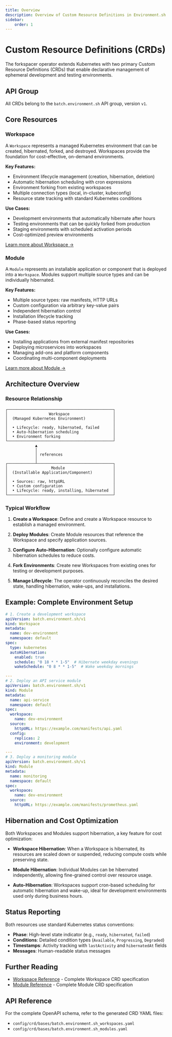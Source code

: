 ```yaml
---
title: Overview
description: Overview of Custom Resource Definitions in Environment.sh Operator
sidebar:
    order: 1
---
```


# Custom Resource Definitions (CRDs)

The forkspacer operator extends Kubernetes with two primary Custom Resource Definitions (CRDs) that enable declarative management of ephemeral development and testing environments.

## API Group

All CRDs belong to the `batch.environment.sh` API group, version `v1`.

## Core Resources

### Workspace

A `Workspace` represents a managed Kubernetes environment that can be created, hibernated, forked, and destroyed. Workspaces provide the foundation for cost-effective, on-demand environments.

**Key Features:**
- Environment lifecycle management (creation, hibernation, deletion)
- Automatic hibernation scheduling with cron expressions
- Environment forking from existing workspaces
- Multiple connection types (local, in-cluster, kubeconfig)
- Resource state tracking with standard Kubernetes conditions

**Use Cases:**
- Development environments that automatically hibernate after hours
- Testing environments that can be quickly forked from production
- Staging environments with scheduled activation periods
- Cost-optimized preview environments

[Learn more about Workspace →](/reference/crds/workspace/)

### Module

A `Module` represents an installable application or component that is deployed into a `Workspace`. Modules support multiple source types and can be individually hibernated.

**Key Features:**
- Multiple source types: raw manifests, HTTP URLs
- Custom configuration via arbitrary key-value pairs
- Independent hibernation control
- Installation lifecycle tracking
- Phase-based status reporting

**Use Cases:**
- Installing applications from external manifest repositories
- Deploying microservices into workspaces
- Managing add-ons and platform components
- Coordinating multi-component deployments

[Learn more about Module →](/reference/crds/module/)

## Architecture Overview

### Resource Relationship

```
┌──────────────────────────────────────────────┐
│                  Workspace                   │
│  (Managed Kubernetes Environment)            │
│                                              │
│  • Lifecycle: ready, hibernated, failed      │
│  • Auto-hibernation scheduling               │
│  • Environment forking                       │
└──────────────────────────────────────────────┘
             ▲
             │
             │ references
             │
┌────────────┴─────────────────────────────────┐
│                   Module                     │
│  (Installable Application/Component)         │
│                                              │
│  • Sources: raw, httpURL                     │
│  • Custom configuration                      │
│  • Lifecycle: ready, installing, hibernated  │
└──────────────────────────────────────────────┘
```

### Typical Workflow

1. **Create a Workspace**: Define and create a Workspace resource to establish a managed environment.

2. **Deploy Modules**: Create Module resources that reference the Workspace and specify application sources.

3. **Configure Auto-Hibernation**: Optionally configure automatic hibernation schedules to reduce costs.

4. **Fork Environments**: Create new Workspaces from existing ones for testing or development purposes.

5. **Manage Lifecycle**: The operator continuously reconciles the desired state, handling hibernation, wake-ups, and installations.

## Example: Complete Environment Setup

```yaml
# 1. Create a development workspace
apiVersion: batch.environment.sh/v1
kind: Workspace
metadata:
  name: dev-environment
  namespace: default
spec:
  type: kubernetes
  autoHibernation:
    enabled: true
    schedule: "0 18 * * 1-5"  # Hibernate weekday evenings
    wakeSchedule: "0 8 * * 1-5"  # Wake weekday mornings

---
# 2. Deploy an API service module
apiVersion: batch.environment.sh/v1
kind: Module
metadata:
  name: api-service
  namespace: default
spec:
  workspace:
    name: dev-environment
  source:
    httpURL: https://example.com/manifests/api.yaml
  config:
    replicas: 2
    environment: development

---
# 3. Deploy a monitoring module
apiVersion: batch.environment.sh/v1
kind: Module
metadata:
  name: monitoring
  namespace: default
spec:
  workspace:
    name: dev-environment
  source:
    httpURL: https://example.com/manifests/prometheus.yaml
```

## Hibernation and Cost Optimization

Both Workspaces and Modules support hibernation, a key feature for cost optimization:

- **Workspace Hibernation**: When a Workspace is hibernated, its resources are scaled down or suspended, reducing compute costs while preserving state.

- **Module Hibernation**: Individual Modules can be hibernated independently, allowing fine-grained control over resource usage.

- **Auto-Hibernation**: Workspaces support cron-based scheduling for automatic hibernation and wake-up, ideal for development environments used only during business hours.

## Status Reporting

Both resources use standard Kubernetes status conventions:

- **Phase**: High-level state indicator (e.g., `ready`, `hibernated`, `failed`)
- **Conditions**: Detailed condition types (`Available`, `Progressing`, `Degraded`)
- **Timestamps**: Activity tracking with `lastActivity` and `hibernatedAt` fields
- **Messages**: Human-readable status messages

## Further Reading

- [Workspace Reference](./workspace.md) - Complete Workspace CRD specification
- [Module Reference](./module.md) - Complete Module CRD specification

## API Reference

For the complete OpenAPI schema, refer to the generated CRD YAML files:
- `config/crd/bases/batch.environment.sh_workspaces.yaml`
- `config/crd/bases/batch.environment.sh_modules.yaml`
